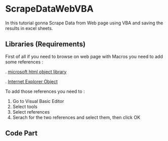 # ScrapeDataWebVBA

In this tutorial gonna Scrape Data from Web page using VBA and saving the results in excel sheets.

## Libraries (Requirements)
First of all if you need to browse on web page with Macros you need to add some references :

. [microsoft html object library](https://arkham46.developpez.com/articles/office/officeweb/?page=page_1)

. [Internet Explorer Object](https://riptutorial.com/vba/example/27772/internet-explorer-object)

To add those references you need to :
1. Go to  Visual Basic Editor
2. Select  tools
3. Select references
4. Serach for the two references and select them, then click  OK

## Code Part


